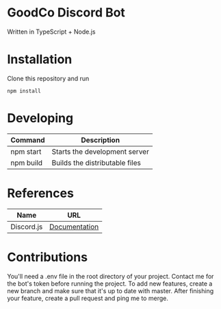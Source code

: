 # GoodCo Discord Bot

Written in TypeScript + Node.js

# Installation

Clone this repository and run

    npm install

# Developing

| Command   | Description                    |
| --------- | ------------------------------ |
| npm start | Starts the development server  |
| npm build | Builds the distributable files |

# References

| Name       | URL                                                                        |
| ---------- | -------------------------------------------------------------------------- |
| Discord.js | [Documentation](https://discord.js.org/#/docs/main/stable/general/welcome) |

# Contributions

You'll need a .env file in the root directory of your project. Contact me for the bot's token before running the project. To add new features, create a new branch and make sure that it's up to date with master. After finishing your feature, create a pull request and ping me to merge.
